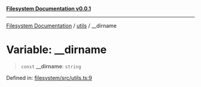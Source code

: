 [**Filesystem Documentation v0.0.1**](../../README.md)

***

[Filesystem Documentation](../../modules.md) / [utils](../README.md) / \_\_dirname

# Variable: \_\_dirname

> `const` **\_\_dirname**: `string`

Defined in: [filesystem/src/utils.ts:9](https://github.com/stonemjs/filesystem/blob/f9b4644b0de1467784914ebdad54c26a1ab4bd47/src/utils.ts#L9)
